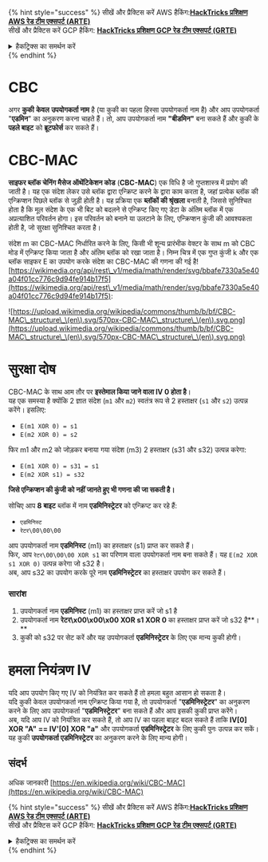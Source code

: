 {% hint style="success" %}
सीखें और प्रैक्टिस करें AWS हैकिंग:<img src="/.gitbook/assets/arte.png" alt="" data-size="line">[**HackTricks प्रशिक्षण AWS रेड टीम एक्सपर्ट (ARTE)**](https://training.hacktricks.xyz/courses/arte)<img src="/.gitbook/assets/arte.png" alt="" data-size="line">\
सीखें और प्रैक्टिस करें GCP हैकिंग: <img src="/.gitbook/assets/grte.png" alt="" data-size="line">[**HackTricks प्रशिक्षण GCP रेड टीम एक्सपर्ट (GRTE)**<img src="/.gitbook/assets/grte.png" alt="" data-size="line">](https://training.hacktricks.xyz/courses/grte)

<details>

<summary>हैकट्रिक्स का समर्थन करें</summary>

* [**सब्सक्रिप्शन प्लान**](https://github.com/sponsors/carlospolop) की जाँच करें!
* **शामिल हों** 💬 [**डिस्कॉर्ड ग्रुप**](https://discord.gg/hRep4RUj7f) या [**टेलीग्राम ग्रुप**](https://t.me/peass) या हमें **ट्विटर** 🐦 [**@hacktricks\_live**](https://twitter.com/hacktricks\_live)** पर फॉलो** करें।
* **हैकिंग ट्रिक्स साझा करें, PRs सबमिट करके** [**HackTricks**](https://github.com/carlospolop/hacktricks) और [**HackTricks Cloud**](https://github.com/carlospolop/hacktricks-cloud) github रेपो में।

</details>
{% endhint %}


# CBC

अगर **कुकी** **केवल** **उपयोगकर्ता नाम** है (या कुकी का पहला हिस्सा उपयोगकर्ता नाम है) और आप उपयोगकर्ता "**एडमिन**" का अनुकरण करना चाहते हैं। तो, आप उपयोगकर्ता नाम **"बीडमिन"** बना सकते हैं और कुकी के **पहले बाइट** को **ब्रूटफोर्स** कर सकते हैं।

# CBC-MAC

**साइफर ब्लॉक चेनिंग मैसेज ऑथेंटिकेशन कोड** (**CBC-MAC**) एक विधि है जो गुप्तशास्त्र में प्रयोग की जाती है। यह एक संदेश लेकर उसे ब्लॉक द्वारा एन्क्रिप्ट करने के द्वारा काम करता है, जहां प्रत्येक ब्लॉक की एन्क्रिप्शन पिछले ब्लॉक से जुड़ी होती है। यह प्रक्रिया एक **ब्लॉकों की श्रृंखला** बनाती है, जिससे सुनिश्चित होता है कि मूल संदेश के एक भी बिट को बदलने से एन्क्रिप्ट किए गए डेटा के अंतिम ब्लॉक में एक अप्रत्याशित परिवर्तन होगा। इस परिवर्तन को बनाने या उलटाने के लिए, एन्क्रिप्शन कुंजी की आवश्यकता होती है, जो सुरक्षा सुनिश्चित करता है।

संदेश m का CBC-MAC निर्धारित करने के लिए, किसी भी शून्य प्रारंभीक वेक्टर के साथ m को CBC मोड में एन्क्रिप्ट किया जाता है और अंतिम ब्लॉक को रखा जाता है। निम्न चित्र में एक गुप्त कुंजी k और एक ब्लॉक साइफर E का उपयोग करके संदेश का CBC-MAC की गणना की गई है![https://wikimedia.org/api/rest\_v1/media/math/render/svg/bbafe7330a5e40a04f01cc776c9d94fe914b17f5](https://wikimedia.org/api/rest\_v1/media/math/render/svg/bbafe7330a5e40a04f01cc776c9d94fe914b17f5):

![https://upload.wikimedia.org/wikipedia/commons/thumb/b/bf/CBC-MAC\_structure\_\(en\).svg/570px-CBC-MAC\_structure\_\(en\).svg.png](https://upload.wikimedia.org/wikipedia/commons/thumb/b/bf/CBC-MAC\_structure\_\(en\).svg/570px-CBC-MAC\_structure\_\(en\).svg.png)

# सुरक्षा दोष

CBC-MAC के साथ आम तौर पर **इस्तेमाल किया जाने वाला IV 0 होता है**।\
यह एक समस्या है क्योंकि 2 ज्ञात संदेश (`m1` और `m2`) स्वतंत्र रूप से 2 हस्ताक्षर (`s1` और `s2`) उत्पन्न करेंगे। इसलिए:

* `E(m1 XOR 0) = s1`
* `E(m2 XOR 0) = s2`

फिर m1 और m2 को जोड़कर बनाया गया संदेश (m3) 2 हस्ताक्षर (s31 और s32) उत्पन्न करेगा:

* `E(m1 XOR 0) = s31 = s1`
* `E(m2 XOR s1) = s32`

**जिसे एन्क्रिप्शन की कुंजी को नहीं जानते हुए भी गणना की जा सकती है।**

सोचिए आप **8 बाइट** ब्लॉक में नाम **एडमिनिस्ट्रेटर** को एन्क्रिप्ट कर रहे हैं:

* `एडमिनिस्ट`
* `रेटर\00\00\00`

आप उपयोगकर्ता नाम **एडमिनिस्ट** (m1) का हस्ताक्षर (s1) प्राप्त कर सकते हैं।\
फिर, आप `रेटर\00\00\00 XOR s1` का परिणाम वाला उपयोगकर्ता नाम बना सकते हैं। यह `E(m2 XOR s1 XOR 0)` उत्पन्न करेगा जो s32 है।\
अब, आप s32 का उपयोग करके पूरे नाम **एडमिनिस्ट्रेटर** का हस्ताक्षर उपयोग कर सकते हैं।

### सारांश

1. उपयोगकर्ता नाम **एडमिनिस्ट** (m1) का हस्ताक्षर प्राप्त करें जो s1 है
2. उपयोगकर्ता नाम **रेटर\x00\x00\x00 XOR s1 XOR 0** का हस्ताक्षर प्राप्त करें जो s32 है**।**
3. कुकी को s32 पर सेट करें और यह उपयोगकर्ता **एडमिनिस्ट्रेटर** के लिए एक मान्य कुकी होगी।

# हमला नियंत्रण IV

यदि आप उपयोग किए गए IV को नियंत्रित कर सकते हैं तो हमला बहुत आसान हो सकता है।\
यदि कुकी केवल उपयोगकर्ता नाम एन्क्रिप्ट किया गया है, तो उपयोगकर्ता "**एडमिनिस्ट्रेटर**" का अनुकरण करने के लिए आप उपयोगकर्ता "**एडमिनिस्ट्रेटर**" बना सकते हैं और आप इसकी कुकी प्राप्त करेंगे।\
अब, यदि आप IV को नियंत्रित कर सकते हैं, तो आप IV का पहला बाइट बदल सकते हैं ताकि **IV\[0] XOR "A" == IV'\[0] XOR "a"** और उपयोगकर्ता **एडमिनिस्ट्रेटर** के लिए कुकी पुनः उत्पन्न कर सकें। यह कुकी **उपयोगकर्ता एडमिनिस्ट्रेटर** का अनुकरण करने के लिए मान्य होगी।

## संदर्भ

अधिक जानकारी [https://en.wikipedia.org/wiki/CBC-MAC](https://en.wikipedia.org/wiki/CBC-MAC)


{% hint style="success" %}
सीखें और प्रैक्टिस करें AWS हैकिंग:<img src="/.gitbook/assets/arte.png" alt="" data-size="line">[**HackTricks प्रशिक्षण AWS रेड टीम एक्सपर्ट (ARTE)**](https://training.hacktricks.xyz/courses/arte)<img src="/.gitbook/assets/arte.png" alt="" data-size="line">\
सीखें और प्रैक्टिस करें GCP हैकिंग: <img src="/.gitbook/assets/grte.png" alt="" data-size="line">[**HackTricks प्रशिक्षण GCP रेड टीम एक्सपर्ट (GRTE)**<img src="/.gitbook/assets/grte.png" alt="" data-size="line">](https://training.hacktricks.xyz/courses/grte)

<details>

<summary>हैकट्रिक्स का समर्थन करें</summary>

* [**सब्सक्रिप्शन प्लान**](https://github.com/sponsors/carlospolop) की जाँच करें!
* **शामिल हों** 💬 [**डिस्कॉर्ड ग्रुप**](https://discord.gg/hRep4RUj7f) या [**टेलीग्राम ग्रुप**](https://t.me/peass) या हमें **ट्विटर** 🐦 [**@hacktricks\_live**](https://twitter.com/hacktricks\_live)** पर फॉलो** करें।
* **हैकिंग ट्रिक्स साझा करें, PRs सबमिट करके** [**HackTricks**](https://github.com/carlospolop/hacktricks) और [**HackTricks Cloud**](https://github.com/carlospolop/hacktricks-cloud) github रेपो में।

</details>
{% endhint %}
